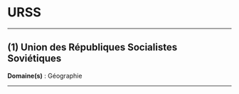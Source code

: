 # URSS

--------------------

## (1) Union des Républiques Socialistes Soviétiques

**Domaine(s)** : Géographie

--------------------